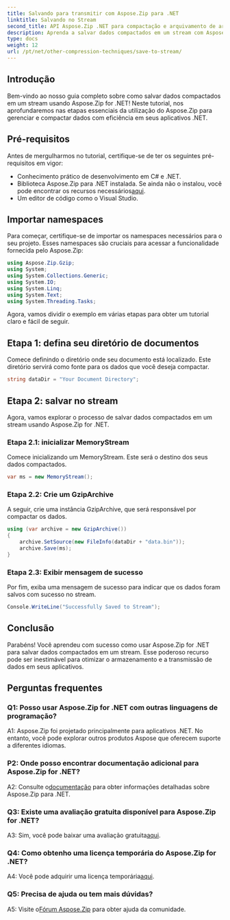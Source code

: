 ```yaml
---
title: Salvando para transmitir com Aspose.Zip para .NET
linktitle: Salvando no Stream
second_title: API Aspose.Zip .NET para compactação e arquivamento de arquivos
description: Aprenda a salvar dados compactados em um stream com Aspose.Zip for .NET. Aprimore suas habilidades de desenvolvimento .NET com este guia passo a passo.
type: docs
weight: 12
url: /pt/net/other-compression-techniques/save-to-stream/
---
```

## Introdução

Bem-vindo ao nosso guia completo sobre como salvar dados compactados em um stream usando Aspose.Zip for .NET! Neste tutorial, nos aprofundaremos nas etapas essenciais da utilização do Aspose.Zip para gerenciar e compactar dados com eficiência em seus aplicativos .NET.

## Pré-requisitos

Antes de mergulharmos no tutorial, certifique-se de ter os seguintes pré-requisitos em vigor:

- Conhecimento prático de desenvolvimento em C# e .NET.
-  Biblioteca Aspose.Zip para .NET instalada. Se ainda não o instalou, você pode encontrar os recursos necessários[aqui](https://releases.aspose.com/zip/net/).
- Um editor de código como o Visual Studio.

## Importar namespaces

Para começar, certifique-se de importar os namespaces necessários para o seu projeto. Esses namespaces são cruciais para acessar a funcionalidade fornecida pelo Aspose.Zip:

```csharp
using Aspose.Zip.Gzip;
using System;
using System.Collections.Generic;
using System.IO;
using System.Linq;
using System.Text;
using System.Threading.Tasks;
```

Agora, vamos dividir o exemplo em várias etapas para obter um tutorial claro e fácil de seguir.

## Etapa 1: defina seu diretório de documentos

Comece definindo o diretório onde seu documento está localizado. Este diretório servirá como fonte para os dados que você deseja compactar.

```csharp
string dataDir = "Your Document Directory";
```

## Etapa 2: salvar no stream

Agora, vamos explorar o processo de salvar dados compactados em um stream usando Aspose.Zip for .NET.

### Etapa 2.1: inicializar MemoryStream

Comece inicializando um MemoryStream. Este será o destino dos seus dados compactados.

```csharp
var ms = new MemoryStream();
```

### Etapa 2.2: Crie um GzipArchive

A seguir, crie uma instância GzipArchive, que será responsável por compactar os dados.

```csharp
using (var archive = new GzipArchive())
{
    archive.SetSource(new FileInfo(dataDir + "data.bin"));
    archive.Save(ms);
}
```

### Etapa 2.3: Exibir mensagem de sucesso

Por fim, exiba uma mensagem de sucesso para indicar que os dados foram salvos com sucesso no stream.

```csharp
Console.WriteLine("Successfully Saved to Stream");
```

## Conclusão

Parabéns! Você aprendeu com sucesso como usar Aspose.Zip for .NET para salvar dados compactados em um stream. Esse poderoso recurso pode ser inestimável para otimizar o armazenamento e a transmissão de dados em seus aplicativos.

## Perguntas frequentes

### Q1: Posso usar Aspose.Zip for .NET com outras linguagens de programação?

A1: Aspose.Zip foi projetado principalmente para aplicativos .NET. No entanto, você pode explorar outros produtos Aspose que oferecem suporte a diferentes idiomas.

### P2: Onde posso encontrar documentação adicional para Aspose.Zip for .NET?

 A2: Consulte o[documentação](https://reference.aspose.com/zip/net/) para obter informações detalhadas sobre Aspose.Zip para .NET.

### Q3: Existe uma avaliação gratuita disponível para Aspose.Zip for .NET?

 A3: Sim, você pode baixar uma avaliação gratuita[aqui](https://releases.aspose.com/).

### Q4: Como obtenho uma licença temporária do Aspose.Zip for .NET?

 A4: Você pode adquirir uma licença temporária[aqui](https://purchase.aspose.com/temporary-license/).

### Q5: Precisa de ajuda ou tem mais dúvidas?

 A5: Visite o[Fórum Aspose.Zip](https://forum.aspose.com/c/zip/37) para obter ajuda da comunidade.